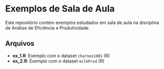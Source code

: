 # Exemplos de Sala de Aula

Este repositório contém exemplos estudados em sala de aula na disciplina de Análise de Eficiência e Produtividade.

## Arquivos

- **ex_1.R**: Exemplo com o dataset `charnes1981` (R)
- **ex_2.R**: Exemplo com o dataset `milkProd` (R)
